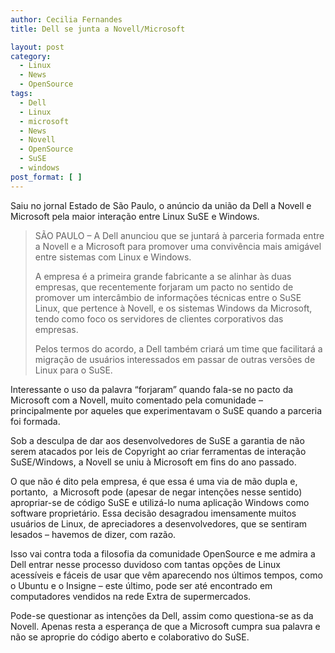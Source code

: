 ```yaml
---
author: Cecilia Fernandes
title: Dell se junta a Novell/Microsoft

layout: post
category:
  - Linux
  - News
  - OpenSource
tags:
  - Dell
  - Linux
  - microsoft
  - News
  - Novell
  - OpenSource
  - SuSE
  - windows
post_format: [ ]
---
```

Saiu no jornal Estado de São Paulo, o anúncio da união da Dell a Novell e Microsoft pela maior interação entre Linux SuSE e Windows.

> SÃO PAULO – A Dell anunciou que se juntará à parceria formada entre a Novell e a Microsoft para promover uma convivência mais amigável entre sistemas com Linux e Windows.
> 
> A empresa é a primeira grande fabricante a se alinhar às duas empresas, que recentemente forjaram um pacto no sentido de promover um intercâmbio de informações técnicas entre o SuSE Linux, que pertence à Novell, e os sistemas Windows da Microsoft, tendo como foco os servidores de clientes corporativos das empresas.
> 
> Pelos termos do acordo, a Dell também criará um time que facilitará a migração de usuários interessados em passar de outras versões de Linux para o SuSE.

Interessante o uso da palavra “forjaram” quando fala-se no pacto da Microsoft com a Novell, muito comentado pela comunidade – principalmente por aqueles que experimentavam o SuSE quando a parceria foi formada.

Sob a desculpa de dar aos desenvolvedores de SuSE a garantia de não serem atacados por leis de Copyright ao criar ferramentas de interação SuSE/Windows, a Novell se uniu à Microsoft em fins do ano passado.

O que não é dito pela empresa, é que essa é uma via de mão dupla e, portanto,  a Microsoft pode (apesar de negar intenções nesse sentido) apropriar-se de código SuSE e utilizá-lo numa aplicação Windows como software proprietário. Essa decisão desagradou imensamente muitos usuários de Linux, de apreciadores a desenvolvedores, que se sentiram lesados – havemos de dizer, com razão.

Isso vai contra toda a filosofia da comunidade OpenSource e me admira a Dell entrar nesse processo duvidoso com tantas opções de Linux acessíveis e fáceis de usar que vêm aparecendo nos últimos tempos, como o Ubuntu e o Insigne – este último, pode ser até encontrado em computadores vendidos na rede Extra de supermercados.

Pode-se questionar as intenções da Dell, assim como questiona-se as da Novell. Apenas resta a esperança de que a Microsoft cumpra sua palavra e não se aproprie do código aberto e colaborativo do SuSE. 



















